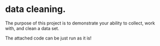 # data cleaning.

The purpose of this project is to demonstrate your ability to collect, work with, and clean a data set.

The attached code can be just run as it is!
